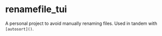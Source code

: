 # renamefile_tui

A personal project to avoid manually renaming files. Used in tandem with `[autosort]()`.
